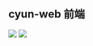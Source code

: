 ## cyun-web 前端
[![](http://xiayk.gitee.io/cyun-web/)](http://xiayk.gitee.io/cyun-web/)
[![](https://img.shields.io/travis/iview/iview-admin.svg?style=flat-square)](https://travis-ci.org/iview/iview-admin)